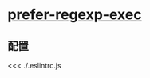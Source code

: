 # [prefer-regexp-exec](https://typescript-eslint.io/rules/prefer-regexp-exec)

## 配置

<<< ./.eslintrc.js
